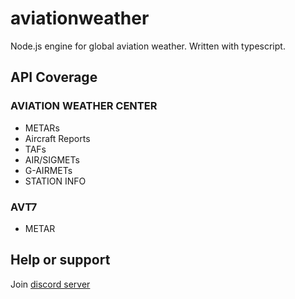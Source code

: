 # aviationweather

Node.js engine for global aviation weather. Written with typescript.

## API Coverage

### AVIATION WEATHER CENTER

- METARs
- Aircraft Reports
- TAFs
- AIR/SIGMETs
- G-AIRMETs
- STATION INFO

### AVT7

- METAR

## Help or support

Join [discord server](https://discord.gg/8HhJu7MejR)
